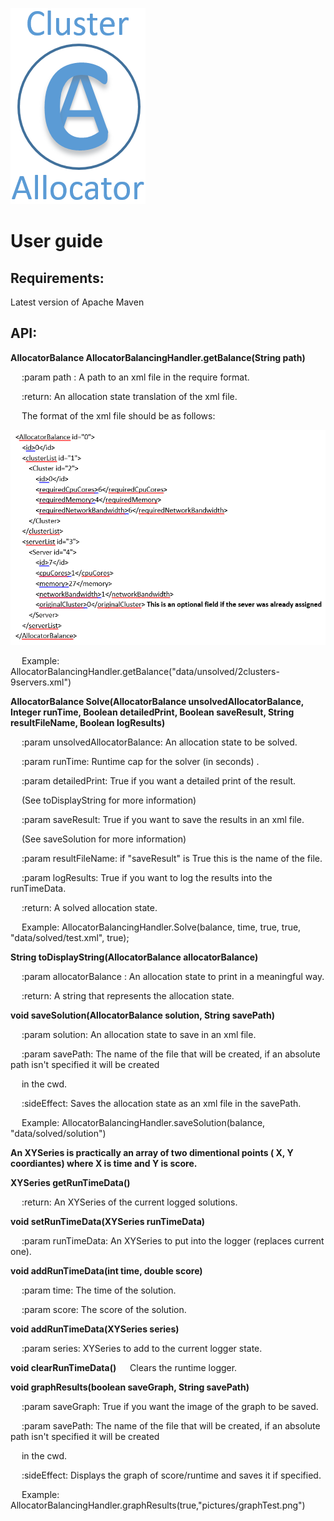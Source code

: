 
![Screenshot](/pictures/ClusterAllocatorLogo.png)


# User guide

## Requirements:

Latest version of Apache Maven

## API:

**AllocatorBalance AllocatorBalancingHandler.getBalance(String path)**

  &emsp; :param path : A path to an xml file in the require format.

  &emsp; :return: An allocation state translation of the xml file.

  &emsp; The format of the xml file should be as follows:

﻿![Screenshot](/pictures/xmlExample.png)
 
 &emsp; Example: AllocatorBalancingHandler.getBalance("data/unsolved/2clusters-9servers.xml")



**AllocatorBalance Solve(AllocatorBalance unsolvedAllocatorBalance, Integer runTime, Boolean detailedPrint, Boolean saveResult, String resultFileName, Boolean logResults)**

&emsp;  :param unsolvedAllocatorBalance: An allocation state to be solved.

&emsp;  :param runTime: Runtime cap for the solver (in seconds) .

&emsp;  :param detailedPrint: True if you want a detailed print of the result. 

&emsp; (See toDisplayString for more information)

&emsp;  :param saveResult: True if you want to save the results in an xml file.

&emsp; (See saveSolution for more information)

&emsp;  :param resultFileName: if "saveResult" is True this is the name of the file.

&emsp;  :param logResults: True if you want to log the results into the runTimeData.

&emsp;  :return: A solved allocation state.

&emsp;  Example: AllocatorBalancingHandler.Solve(balance, time, true, true, "data/solved/test.xml", true);



**String toDisplayString(AllocatorBalance allocatorBalance)**

&emsp;  :param allocatorBalance : An allocation state to print in a meaningful way.

&emsp;  :return: A string that represents the allocation state.


**void saveSolution(AllocatorBalance solution, String savePath)**

 &emsp; :param solution: An allocation state to save in an xml file.

 &emsp; :param savePath: The name of the file that will be created, if an absolute path isn't specified it will be created

&emsp; in the cwd.

 &emsp; :sideEffect: Saves the allocation state as an xml file in the savePath.

&emsp;  Example: AllocatorBalancingHandler.saveSolution(balance, "data/solved/solution")



**An XYSeries is practically an array of two dimentional points ( X, Y coordiantes) where X is time and Y is score.**



**XYSeries getRunTimeData()**

 &emsp; :return: An XYSeries of the current logged solutions.



**void setRunTimeData(XYSeries runTimeData)**

 &emsp; :param runTimeData: An XYSeries to put into the logger (replaces current one).


**void addRunTimeData(int time, double score)**

&emsp;  :param time: The time of the solution.

&emsp;  :param score:  The score of the solution.



**void addRunTimeData(XYSeries series)**

&emsp;  :param series: XYSeries to add to the current logger state.



**void clearRunTimeData()**
&emsp;  Clears the runtime logger.



**void graphResults(boolean saveGraph, String savePath)**

&emsp;  :param saveGraph: True if you want the image of the graph to be saved.

&emsp;  :param savePath: The name of the file that will be created, if an absolute path isn't specified it will be created

&emsp; in the cwd.

&emsp;  :sideEffect: Displays the graph of score/runtime and saves it if specified.

&emsp;  Example: AllocatorBalancingHandler.graphResults(true,"pictures/graphTest.png")



